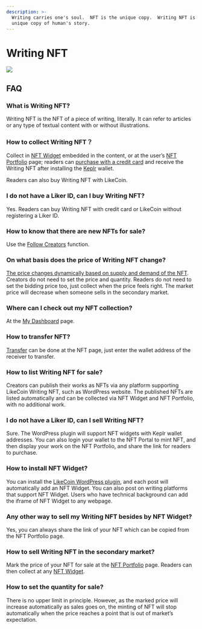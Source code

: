 ```yaml
---
description: >-
  Writing carries one's soul.  NFT is the unique copy.  Writing NFT is the
  unique copy of human's story.
---
```


# Writing NFT

![](../../.gitbook/assets/likecoin\_ad115\_writingnft\_b-01.jpeg)

## FAQ

### What is Writing NFT?

Writing NFT is the NFT of a piece of writing, literally. It can refer to articles or any type of textual content with or without illustrations.

### How to collect Writing NFT？

Collect in [NFT Widget](collect-writing-nft/nft-widget.md) embedded in the content, or at the user’s [NFT Portfolio](collect-writing-nft/nft-portfolio.md) page; readers can [purchase with a credit card](collect-writing-nft/) and receive the Writing NFT after installing the [Keplr](../../developer/likecoin-chain-api/sample/cosmjs/keplr.md) wallet.

Readers can also buy Writing NFT with LikeCoin.

### I do not have a Liker ID, can I buy Writing NFT?

Yes. Readers can buy Writing NFT with credit card or LikeCoin without registering a Liker ID.

### How to know that there are new NFTs for sale?

Use the [Follow Creators](follow-creators.md) function.

### On what basis does the price of Writing NFT change?

[The price changes dynamically based on supply and demand of the NFT](dynamic-pricing.md). Creators do not need to set the price and quantity. Readers do not need to set the bidding price too, just collect when the price feels right. The market price will decrease when someone sells in the secondary market.

### Where can I check out my NFT collection?

At the [My Dashboard](dashboard.md) page.

### How to transfer NFT?

[Transfer](transfer-writing-nft.md) can be done at the NFT page, just enter the wallet address of the receiver to transfer.

### How to list Writing NFT for sale?

Creators can publish their works as NFTs via any platform supporting LikeCoin Writing NFT, such as WordPress website. The published NFTs are listed automatically and can be collected via NFT Widget and NFT Portfolio, with no additional work.

### I do not have a Liker ID, can I sell Writing NFT?

Sure. The WordPress plugin will support NFT widgets with Keplr wallet addresses. You can also login your wallet to the NFT Portal to mint NFT, and then display your work on the NFT Portfolio, and share the link for readers to purchase.

### How to install NFT Widget?

You can install the [LikeCoin WordPress plugin](../../user-guide/wordpress.md), and each post will automatically add an NFT Widget. You can also post on writing platforms that support NFT Widget. Users who have technical background can add the iframe of NFT Widget to any webpage.

### Any other way to sell my Writing NFT besides by NFT Widget?

Yes, you can always share the link of your NFT which can be copied from the NFT Portfolio page.

### How to sell Writing NFT in the secondary market?

Mark the price of your NFT for sale at the [NFT Portfolio](collect-writing-nft/nft-portfolio.md) page. Readers can then collect at any [NFT Widget](collect-writing-nft/nft-widget.md).

### How to set the quantity for sale?

There is no upper limit in principle. However, as the marked price will increase automatically as sales goes on, the minting of NFT will stop automatically when the price reaches a point that is out of market’s expectation.
